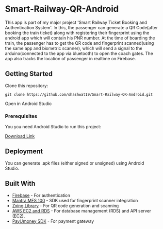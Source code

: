 # Smart-Railway-QR-Android
This app is part of my major project 'Smart Railway Ticket Booking and Authentication System'. In this, the passenger can generate a QR Code(after booking the train ticket) along with registering their fingerprint using the android app which will contain his PNR number. At the time of boarding the train, the passenger has to get the QR code and fingerprint scanned(using the same app and biometric scanner), which will send a signal to the arduino(connected to the app via bluetooth) to open the coach gates. The app also tracks the location of passenger in realtime on Firebase.

## Getting Started

Clone this repository:

```
git clone https://github.com/shashwat19/Smart-Railway-QR-Android.git
```

Open in Android Studio

### Prerequisites

You you need Android Studio to run this project:

[Download Link](https://developer.android.com/studio)


## Deployment

You can generate .apk files (either signed or unsigned) using Android Studio. 

## Built With

* [Firebase](http://firebase.google.com/) - For authentication
* [Mantra MFS 100](https://download.mantratecapp.com/Forms/UserDownload) - SDK used for fingerprint scanner integration
* [Zxing Library](https://github.com/zxing/zxing) - For QR code generation and scanning
* [AWS EC2 and RDS](https://aws.amazon.com/) - For database management (RDS) and API server (EC2).
* [PayUmoney SDK](https://developer.payumoney.com/android/) - For payment gateway




